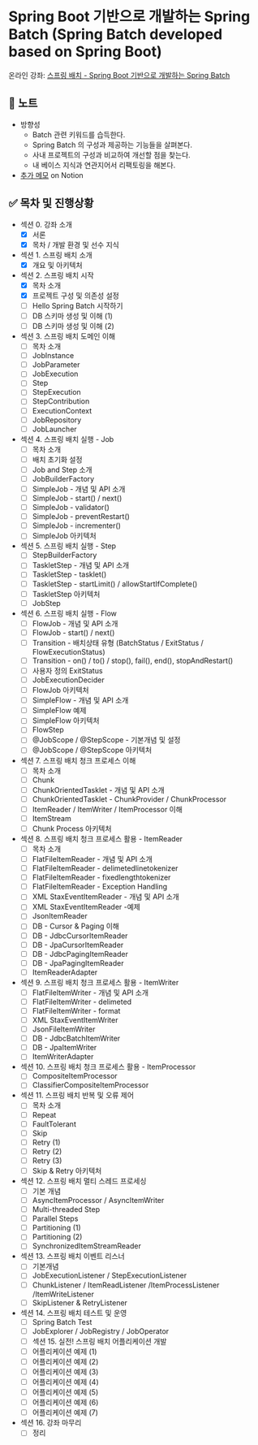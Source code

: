 # Spring Boot 기반으로 개발하는 Spring Batch (Spring Batch developed based on Spring Boot)

온라인 강좌: [스프링 배치 - Spring Boot 기반으로 개발하는 Spring Batch](https://inf.run/Lf6U)

## 📝 노트
- 방향성
  - Batch 관련 키워드를 습득한다.
  - Spring Batch 의 구성과 제공하는 기능들을 살펴본다.
  - 사내 프로젝트의 구성과 비교하여 개선할 점을 찾는다.
  - 내 베이스 지식과 연관지어서 리팩토링을 해본다.
- [추가 메모](https://bnilive.notion.site/Spring-Boot-Spring-Batch-d9b12f0742004e998363b6e411f2111c) on Notion

## ✅ 목차 및 진행상황
- 섹션 0. 강좌 소개
  - [x] 서론
  - [x] 목차 / 개발 환경 및 선수 지식
- 섹션 1. 스프링 배치 소개
  - [x] 개요 및 아키텍처
- 섹션 2. 스프링 배치 시작
  - [x] 목차 소개
  - [x] 프로젝트 구성 및 의존성 설정
  - [ ] Hello Spring Batch 시작하기
  - [ ] DB 스키마 생성 및 이해 (1)
  - [ ] DB 스키마 생성 및 이해 (2)
- 섹션 3. 스프링 배치 도메인 이해
  - [ ] 목차 소개
  - [ ] JobInstance
  - [ ] JobParameter
  - [ ] JobExecution
  - [ ] Step
  - [ ] StepExecution
  - [ ] StepContribution
  - [ ] ExecutionContext
  - [ ] JobRepository
  - [ ] JobLauncher
- 섹션 4. 스프링 배치 실행 - Job
  - [ ] 목차 소개
  - [ ] 배치 초기화 설정
  - [ ] Job and Step 소개
  - [ ] JobBuilderFactory
  - [ ] SimpleJob - 개념 및 API 소개
  - [ ] SimpleJob - start() / next()
  - [ ] SimpleJob - validator()
  - [ ] SimpleJob - preventRestart()
  - [ ] SimpleJob - incrementer()
  - [ ] SimpleJob 아키텍처
- 섹션 5. 스프링 배치 실행 - Step
  - [ ] StepBuilderFactory
  - [ ] TaskletStep - 개념 및 API 소개
  - [ ] TaskletStep - tasklet()
  - [ ] TaskletStep - startLimit() / allowStartIfComplete()
  - [ ] TaskletStep 아키텍처
  - [ ] JobStep
- 섹션 6. 스프링 배치 실행 - Flow
  - [ ] FlowJob - 개념 및 API 소개
  - [ ] FlowJob - start() / next()
  - [ ] Transition - 배치상태 유형 (BatchStatus / ExitStatus / FlowExecutionStatus)
  - [ ] Transition - on() / to() / stop(), fail(), end(), stopAndRestart()
  - [ ] 사용자 정의 ExitStatus
  - [ ] JobExecutionDecider
  - [ ] FlowJob 아키텍처
  - [ ] SimpleFlow - 개념 및 API 소개
  - [ ] SimpleFlow 예제
  - [ ] SimpleFlow 아키텍처
  - [ ] FlowStep
  - [ ] @JobScope / @StepScope - 기본개념 및 설정
  - [ ] @JobScope / @StepScope 아키텍처
- 섹션 7. 스프링 배치 청크 프로세스 이해
  - [ ] 목차 소개
  - [ ] Chunk
  - [ ] ChunkOrientedTasklet - 개념 및 API 소개
  - [ ] ChunkOrientedTasklet - ChunkProvider / ChunkProcessor
  - [ ] ItemReader / ItemWriter / ItemProcessor 이해
  - [ ] ItemStream
  - [ ] Chunk Process 아키텍처
- 섹션 8. 스프링 배치 청크 프로세스 활용 - ItemReader
  - [ ] 목차 소개
  - [ ] FlatFileItemReader - 개념 및 API 소개
  - [ ] FlatFileItemReader - delimetedlinetokenizer
  - [ ] FlatFileItemReader - fixedlengthtokenizer
  - [ ] FlatFileItemReader - Exception Handling
  - [ ] XML StaxEventItemReader - 개념 및 API 소개
  - [ ] XML StaxEventItemReader -예제
  - [ ] JsonItemReader
  - [ ] DB - Cursor & Paging 이해
  - [ ] DB - JdbcCursorItemReader
  - [ ] DB - JpaCursorItemReader
  - [ ] DB - JdbcPagingItemReader
  - [ ] DB - JpaPagingItemReader
  - [ ] ItemReaderAdapter
- 섹션 9. 스프링 배치 청크 프로세스 활용 - ItemWriter
  - [ ] FlatFileItemWriter - 개념 및 API 소개
  - [ ] FlatFileItemWriter - delimeted
  - [ ] FlatFileItemWriter - format
  - [ ] XML StaxEventItemWriter
  - [ ] JsonFileItemWriter
  - [ ] DB - JdbcBatchItemWriter
  - [ ] DB - JpaItemWriter
  - [ ] ItemWriterAdapter
- 섹션 10. 스프링 배치 청크 프로세스 활용 - ItemProcessor
  - [ ] CompositeItemProcessor
  - [ ] ClassifierCompositeItemProcessor
- 섹션 11. 스프링 배치 반복 및 오류 제어
  - [ ] 목차 소개
  - [ ] Repeat
  - [ ] FaultTolerant
  - [ ] Skip
  - [ ] Retry (1)
  - [ ] Retry (2)
  - [ ] Retry (3)
  - [ ] Skip & Retry 아키텍처
- 섹션 12. 스프링 배치 멀티 스레드 프로세싱
  - [ ] 기본 개념
  - [ ] AsyncItemProcessor / AsyncItemWriter
  - [ ] Multi-threaded Step
  - [ ] Parallel Steps
  - [ ] Partitioning (1)
  - [ ] Partitioning (2)
  - [ ] SynchronizedItemStreamReader
- 섹션 13. 스프링 배치 이벤트 리스너
  - [ ] 기본개념
  - [ ] JobExecutionListener / StepExecutionListener
  - [ ] ChunkListener / ItemReadListener /ItemProcessListener /ItemWriteListener
  - [ ] SkipListener & RetryListener
- 섹션 14. 스프링 배치 테스트 및 운영
  - [ ] Spring Batch Test
  - [ ] JobExplorer / JobRegistry / JobOperator
  - [ ] 섹션 15. 실전! 스프링 배치 어플리케이션 개발
  - [ ] 어플리케이션 예제 (1)
  - [ ] 어플리케이션 예제 (2)
  - [ ] 어플리케이션 예제 (3)
  - [ ] 어플리케이션 예제 (4)
  - [ ] 어플리케이션 예제 (5)
  - [ ] 어플리케이션 예제 (6)
  - [ ] 어플리케이션 예제 (7)
- 섹션 16. 강좌 마무리
  - [ ] 정리
